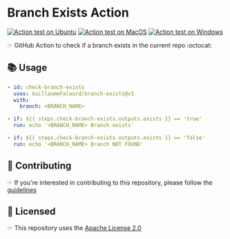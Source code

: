 # Branch Exists Action

<!-- markdownlint-disable MD013 -->
[![Action test on Ubuntu](https://github.com/GuillaumeFalourd/branch-exists/actions/workflows/ubuntu_action_test.yml/badge.svg)](https://github.com/GuillaumeFalourd/branch-exists/actions/workflows/ubuntu_action_test.yml) [![Action test on MacOS](https://github.com/GuillaumeFalourd/branch-exists/actions/workflows/macos_action_test.yml/badge.svg)](https://github.com/GuillaumeFalourd/branch-exists/actions/workflows/macos_action_test.yml) [![Action test on Windows](https://github.com/GuillaumeFalourd/branch-exists/actions/workflows/windows_action_test.yml/badge.svg)](https://github.com/GuillaumeFalourd/branch-exists/actions/workflows/windows_action_test.yml)
<!-- markdownlint-enable MD013 -->

☞ GitHub Action to check if a branch exists in the current repo :octocat:

## 📚 Usage

```yaml
- id: check-branch-exists
  uses: GuillaumeFalourd/branch-exists@v1
  with:
    branch: <BRANCH_NAME>

- if: ${{ steps.check-branch-exists.outputs.exists }} == 'true'
  run: echo '<BRANCH_NAME> Branch exists'

- if: ${{ steps.check-branch-exists.outputs.exists }} == 'false'
  run: echo '<BRANCH_NAME> Branch NOT FOUND'
```

## 🤝 Contributing

☞ If you're interested in contributing to this repository, please follow the [guidelines](https://github.com/GuillaumeFalourd/branch-exists/blob/main/CONTRIBUTING.md)

## 🏅 Licensed

☞ This repository uses the [Apache License 2.0](https://github.com/GuillaumeFalourd/branch-exists/blob/main/LICENSE)

<!-- ### Contribuidores

<a href="https://github.com/GuillaumeFalourd/branch-exists/graphs/contributors">
  <img src="https://contrib.rocks/image?repo=GuillaumeFalourd/branch-exists" />
</a>

(Criado com [contributors-img](https://contrib.rocks)) -->
